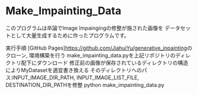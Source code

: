 # Make_Impainting_Data

このプログラムは卒論でImage Impaingingの修整が施された画像を
データセットとして大量生成するために作ったプログラムです。

実行手順
[GitHub Pages]<https://github.com/JiahuiYu/generative_inpainting>のクローン, 環境構築を行う
make_impainting_data.pyを上記リポジトリのディレクトリ配下にダウンロード
修正前の画像が保存されているディレクトリの構造によりMyDatasetを適宜書き換える
そのディレクトリへのパス:INPUT_IMAGE_DIR_PATH, INPUT_IMAGE_LIST_FILE, DESTINATION_DIR_PATHを修整
python make_impainting_data.py
